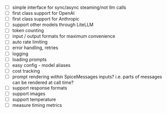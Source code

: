 - [ ] simple interface for sync/async steaming/not llm calls
- [ ] first class support for OpenAI
- [ ] first class support for Anthropic
- [ ] support other models through LiteLLM
- [ ] token counting
- [ ] input / output formats for maximum convenience
- [ ] auto rate limiting
- [ ] error handling, retries
- [ ] logging
- [ ] loading prompts
- [ ] easy config - model aliases
- [ ] cost tracking
- [ ] prompt rendering *within* SpiceMessages inputs? i.e. parts of messages can be rendered at call time?
- [ ] support response formats
- [ ] support images
- [ ] support temperature 
- [ ] measure timing metrics
